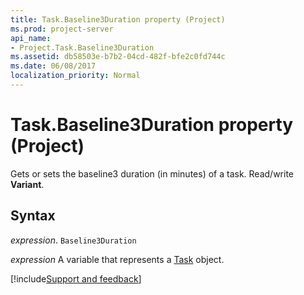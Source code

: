 ```yaml
---
title: Task.Baseline3Duration property (Project)
ms.prod: project-server
api_name:
- Project.Task.Baseline3Duration
ms.assetid: db58503e-b7b2-04cd-482f-bfe2c0fd744c
ms.date: 06/08/2017
localization_priority: Normal
---
```



# Task.Baseline3Duration property (Project)

Gets or sets the baseline3 duration (in minutes) of a task. Read/write  **Variant**.


## Syntax

_expression_. `Baseline3Duration`

_expression_ A variable that represents a [Task](./Project.Task.md) object.

[!include[Support and feedback](~/includes/feedback-boilerplate.md)]